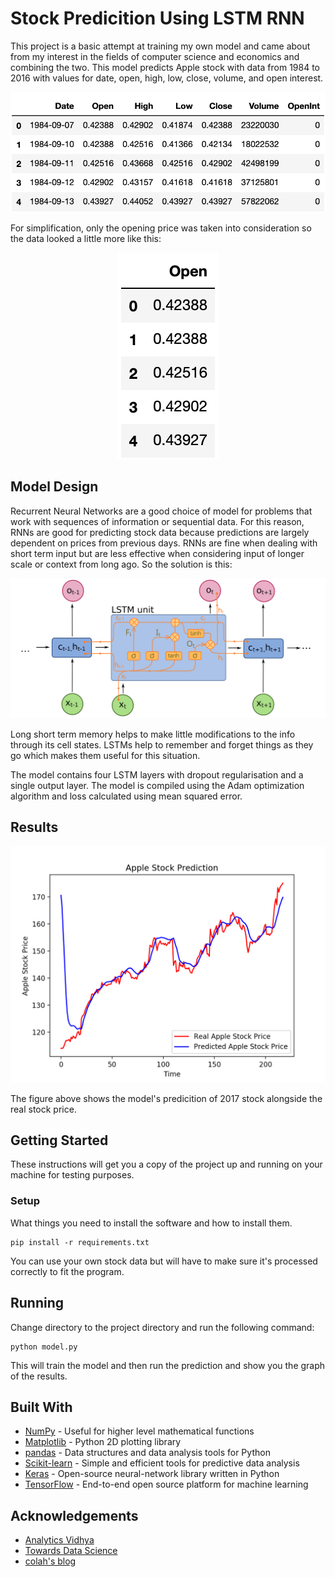 # Stock Predicition Using LSTM RNN

This project is a basic attempt at training my own model and came about from my interest in the fields of computer science and economics and combining the two. This model predicts Apple stock with data from 1984 to 2016 with values for date, open, high, low, close, volume, and open interest.

![Training Data Head](training_data_head.png)

For simplification, only the opening price was taken into consideration so the data looked a little more like this:

<p align="center">
  <img width="162" height="330" src="formatted_training_data_head.png">
</p>

## Model Design

Recurrent Neural Networks are a good choice of model for problems that work with sequences of information or sequential data. For this reason, RNNs are good for predicting stock data because predictions are largely dependent on prices from previous days. RNNs are fine when dealing with short term input but are less effective when considering input of longer scale or context from long ago. So the solution is this:

![LSTM RNN](Long_Short-Term_Memory.svg)

Long short term memory helps to make little modifications to the info through its cell states. LSTMs help to remember and forget things as they go which makes them useful for this situation. 

The model contains four LSTM layers with dropout regularisation and a single output layer. The model is compiled using the Adam optimization algorithm and loss calculated using mean squared error.

## Results

![Results](Figure_1.png)

The figure above shows the model's predicition of 2017 stock alongside the real stock price.

## Getting Started

These instructions will get you a copy of the project up and running on your machine for testing purposes.

### Setup

What things you need to install the software and how to install them.

```
pip install -r requirements.txt
```

You can use your own stock data but will have to make sure it's processed correctly to fit the program.

## Running

Change directory to the project directory and run the following command:

```
python model.py
```

This will train the model and then run the prediction and show you the graph of the results.

## Built With

* [NumPy](https://numpy.org/) - Useful for higher level mathematical functions
* [Matplotlib](https://matplotlib.org/) - Python 2D plotting library
* [pandas](https://pandas.pydata.org/) - Data structures and data analysis tools for Python
* [Scikit-learn](https://scikit-learn.org/stable/) - Simple and efficient tools for predictive data analysis
* [Keras](https://keras.io/) - Open-source neural-network library written in Python
* [TensorFlow](https://www.tensorflow.org/) - End-to-end open source platform for machine learning

## Acknowledgements
* [Analytics Vidhya](https://www.analyticsvidhya.com/blog/2017/12/fundamentals-of-deep-learning-introduction-to-lstm/)
* [Towards Data Science](https://towardsdatascience.com/illustrated-guide-to-recurrent-neural-networks-79e5eb8049c9)
* [colah's blog](https://colah.github.io/posts/2015-08-Understanding-LSTMs/)

